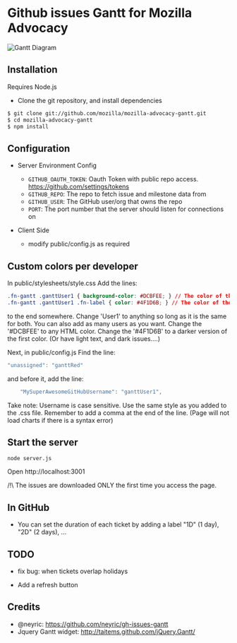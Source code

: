 # Github issues Gantt for Mozilla Advocacy


![Gantt Diagram](screenshot.png?raw=true "GitHub Issues Gantt")


## Installation

Requires Node.js

* Clone the git repository, and install dependencies

````sh
$ git clone git://github.com/mozilla/mozilla-advocacy-gantt.git
$ cd mozilla-advocacy-gantt
$ npm install
````

## Configuration

* Server Environment Config
    * `GITHUB_OAUTH_TOKEN`: Oauth Token with public repo access. https://github.com/settings/tokens
    * `GITHUB_REPO`: The repo to fetch issue and milestone data from
    * `GITHUB_USER`: The GitHub user/org that owns the repo
    * `PORT`: The port number that the server should listen for connections on 

* Client Side
    * modify public/config.js as required

## Custom colors per developer

In public/stylesheets/style.css
Add the lines:


````css
.fn-gantt .ganttUser1 { background-color: #DCBFEE; } // The color of the issue
.fn-gantt .ganttUser1 .fn-label { color: #4F1D6B; } // The color of the issue text
````

to the end somewhere.
Change 'User1' to anything so long as it is the same for both. You can also add as many users as you want.
Change the '#DCBFEE' to any HTML color. 
Change the '#4F1D6B' to a darker version of the first color. (Or have light text, and dark issues....)

Next, in public/config.js
Find the line:
````js
"unassigned": "ganttRed"
````
and before it, add the line:

````js
    "MySuperAwesomeGitHubUsername": "ganttUser1",
````

Take note: 
Username is case sensitive.
Use the same style as you added to the .css file.
Remember to add a comma at the end of the line. (Page will not load charts if there is a syntax error)







## Start the server

    node server.js

Open http://localhost:3001

/!\ The issues are downloaded ONLY the first time you access the page.

## In GitHub

* You can set the duration of each ticket by adding a label "1D" (1 day), "2D" (2 days), ...


## TODO

* fix bug: when tickets overlap holidays

* Add a refresh button



## Credits

 * @neyric: https://github.com/neyric/gh-issues-gantt
 * Jquery Gantt widget: http://taitems.github.com/jQuery.Gantt/
